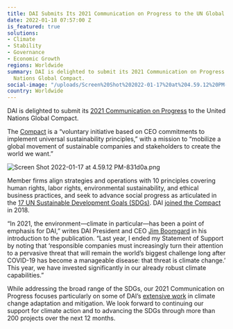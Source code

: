 ```yaml
---
title: DAI Submits Its 2021 Communication on Progress to the UN Global Compact
date: 2022-01-18 07:57:00 Z
is_featured: true
solutions:
- Climate
- Stability
- Governance
- Economic Growth
regions: Worldwide
summary: DAI is delighted to submit its 2021 Communication on Progress to the United
  Nations Global Compact.
social-image: "/uploads/Screen%20Shot%202022-01-17%20at%204.59.12%20PM-af0672.png"
country: Worldwide
---
```


DAI is delighted to submit its [2021 Communication on Progress](/uploads/UNCG%202021%20DAI%20.pdf) to the United Nations Global Compact.

The [Compact](https://www.unglobalcompact.org/) is a “voluntary initiative based on CEO commitments to implement universal sustainability principles,” with a mission to “mobilize a global movement of sustainable companies and stakeholders to create the world we want.” 

![Screen Shot 2022-01-17 at 4.59.12 PM-831d0a.png](/uploads/Screen%20Shot%202022-01-17%20at%204.59.12%20PM-831d0a.png)

<!--more-->

Member firms align strategies and operations with 10 principles covering human rights, labor rights, environmental sustainability, and ethical business practices, and seek to advance social progress as articulated in the [17 UN Sustainable Development Goals (SDGs)](https://sdgs.un.org/goals). DAI [joined the Compact](https://www.dai.com/our-work/our-impact) in 2018.

“In 2021, the environment—climate in particular—has been a point of emphasis for DAI,” writes DAI President and CEO [Jim Boomgard](https://www.dai.com/who-we-are/board/james-boomgard) in his introduction to the publication. “Last year, I ended my Statement of Support by noting that ‘responsible companies must increasingly turn their attention to a pervasive threat that will remain the world’s biggest challenge long after COVID-19 has become a manageable disease: that threat is climate change.’ This year, we have invested significantly in our already robust climate capabilities.”

While addressing the broad range of the SDGs, our 2021 Communication on Progress focuses particularly on some of DAI’s [extensive work](https://www.dai.com/our-work/solutions/climate) in climate change adaptation and mitigation. We look forward to continuing our support for climate action and to advancing the SDGs through more than 200 projects over the next 12 months.
